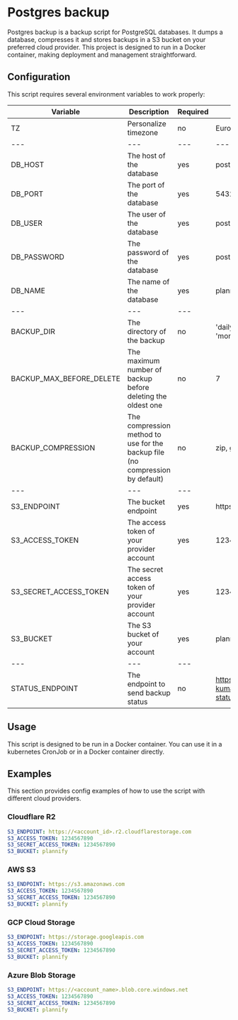 # Postgres backup

Postgres backup is a backup script for PostgreSQL databases. It dumps a database, compresses it and stores backups in a S3 bucket on your preferred cloud provider. This project is designed to run in a Docker container, making deployment and management straightforward.

## Configuration
This script requires several environment variables to work properly:

| Variable | Description | Required | Example |
| --- | --- | --- | --- |
| TZ | Personalize timezone | no | Europe/Paris |
| --- | --- | --- | --- |
| DB_HOST | The host of the database | yes | postgres |
| DB_PORT | The port of the database | yes | 5432 |
| DB_USER | The user of the database | yes | postgres |
| DB_PASSWORD | The password of the database | yes | postgres |
| DB_NAME | The name of the database | yes | plannify |
| --- | --- | --- |
| BACKUP_DIR | The directory of the backup | no | 'daily', 'weekly', 'monthly' |
| BACKUP_MAX_BEFORE_DELETE | The maximum number of backup before deleting the oldest one | no | 7 |
| BACKUP_COMPRESSION | The compression method to use for the backup file (no compression by default) | no | zip, gzip, xz |
| --- | --- | --- |
| S3_ENDPOINT | The bucket endpoint | yes | https://... |
| S3_ACCESS_TOKEN | The access token of your provider account | yes | 1234567890 |
| S3_SECRET_ACCESS_TOKEN | The secret access token of your provider account | yes | 1234567890 |
| S3_BUCKET | The S3 bucket of your account | yes | plannify |
| --- | --- | --- |
| STATUS_ENDPOINT | The endpoint to send backup status | no | https://my-uptime-kuma.com/backup-status |

## Usage

This script is designed to be run in a Docker container. You can use it in a kubernetes CronJob or in a Docker container directly.

## Examples

This section provides config examples of how to use the script with different cloud providers.

### Cloudflare R2

```yaml
S3_ENDPOINT: https://<account_id>.r2.cloudflarestorage.com
S3_ACCESS_TOKEN: 1234567890
S3_SECRET_ACCESS_TOKEN: 1234567890
S3_BUCKET: plannify
```

### AWS S3

```yaml
S3_ENDPOINT: https://s3.amazonaws.com
S3_ACCESS_TOKEN: 1234567890
S3_SECRET_ACCESS_TOKEN: 1234567890
S3_BUCKET: plannify
```

### GCP Cloud Storage

```yaml
S3_ENDPOINT: https://storage.googleapis.com
S3_ACCESS_TOKEN: 1234567890
S3_SECRET_ACCESS_TOKEN: 1234567890
S3_BUCKET: plannify
```

### Azure Blob Storage

```yaml
S3_ENDPOINT: https://<account_name>.blob.core.windows.net
S3_ACCESS_TOKEN: 1234567890
S3_SECRET_ACCESS_TOKEN: 1234567890
S3_BUCKET: plannify
```